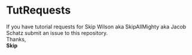 TutRequests
===========
If you have tutorial requests for Skip Wilson aka SkipAllMighty aka Jacob Schatz submit an issue to this repository. <br />
Thanks, <br />
**Skip**
